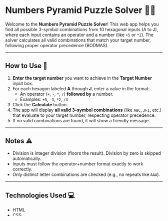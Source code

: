 # Numbers Pyramid Puzzle Solver 🧩✨

Welcome to the **Numbers Pyramid Puzzle Solver**! This web app helps you find all possible 3-symbol combinations from 10 hexagonal inputs (A to J), where each input contains an operator and a number (like `+5` or `*2`). The solver calculates all valid combinations that match your target number, following proper operator precedence (BODMAS).

---

## How to Use 🚀

1. **Enter the target number** you want to achieve in the **Target Number** input box.  
2. For each hexagon labeled **A** through **J**, enter a value in the format:  
   - An operator (`+`, `-`, `*`, `/`) **followed by** a number.  
   - Examples: `+5`, `-3`, `*2`, `/4`  
3. Click the **Calculate** button.  
4. The app will display **all valid 3-symbol combinations** (like `ABC`, `JFI`, etc.) that evaluate to your target number, respecting operator precedence.  
5. If no valid combinations are found, it will show a friendly message.  

---

## Notes ⚠️

- Division is integer division (floors the result). Division by zero is skipped automatically.  
- Inputs must follow the operator+number format exactly to work correctly.  
- Only distinct letter combinations are checked (e.g., no repeats like `AAA`).  

---

## Technologies Used 💻

- HTML  
- CSS  
- JavaScript  

---

## Screenshot 📸

*(Add a screenshot here showing the app UI and results)*

---

## Author ✍️

**M.Koushil**

---

Thank you for trying out this puzzle solver! Feel free to ⭐ star the repo if you like it!

---

